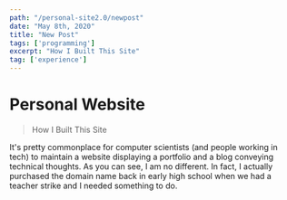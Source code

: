 ```yaml
---
path: "/personal-site2.0/newpost"
date: "May 8th, 2020"
title: "New Post"
tags: ['programming']
excerpt: "How I Built This Site"
tag: ['experience']
---
```


# Personal Website
> How I Built This Site

It's pretty commonplace for computer scientists (and people working in tech) to maintain a website displaying a portfolio and a blog conveying technical thoughts. As you can see, I am no different. In fact, I actually purchased the domain name back in early high school when we had a teacher strike and I needed something to do.
